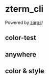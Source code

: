 # zterm_cli

Powered by [zargs](https://github.com/kioz-wang/zargs)!

## color-test

## anywhere

## color & style
